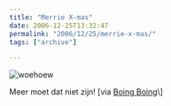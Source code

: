 ```yaml
---
title: "Merrie X-mas"
date: 2006-12-25T13:32:47
permalink: "2006/12/25/merrie-x-mas/"
tags: ["archive"]

---
```

![woehoew](http://www.boingboing.net/dotyxmas.jpg "woehoew")

Meer moet dat niet zijn! \[via [Boing Boing](http://feeds.feedburner.com/~r/boingboing/iBag/~3/61501808/incredible_roy_doty_.html "http://feeds.feedburner.com/~r/boingboing/iBag/~3/61501808/incredible_roy_doty_.html")\]
